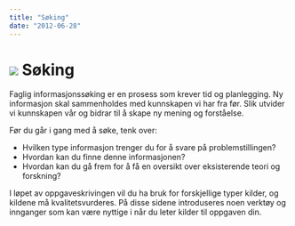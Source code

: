 ```yaml
---
title: "Søking"
date: "2012-06-28"
---
```


# ![](/images/illustrasjoner_sok_500x450.png) Søking

Faglig informasjonssøking er en prosess som krever tid og planlegging. Ny informasjon skal sammenholdes med kunnskapen vi har fra før. Slik utvider vi kunnskapen vår og bidrar til å skape ny mening og forståelse. 

Før du går i gang med å søke, tenk over:
*   Hvilken type informasjon trenger du for å svare på problemstillingen?
*	Hvordan kan du finne denne informasjonen?
*	Hvordan kan du gå frem for å få en oversikt over eksisterende teori og forskning?

I løpet av oppgaveskrivingen vil du ha bruk for forskjellige typer kilder, og kildene må kvalitetsvurderes. På disse sidene introduseres noen verktøy og innganger som kan være nyttige i når du leter kilder til oppgaven din.

